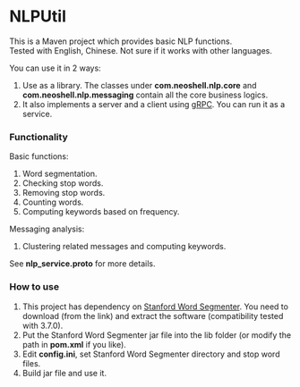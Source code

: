 NLPUtil
===================================

This is a Maven project which provides basic NLP functions.<br>
Tested with English, Chinese. Not sure if it works with other languages.<br>

You can use it in 2 ways:
1. Use as a library. The classes under <b>com.neoshell.nlp.core</b> and <b>com.neoshell.nlp.messaging</b> contain all the core business logics.
2. It also implements a server and a client using [gRPC](https://grpc.io/). You can run it as a service.

### Functionality

Basic functions:
1. Word segmentation.
2. Checking stop words.
3. Removing stop words.
4. Counting words.
5. Computing keywords based on frequency.

Messaging analysis:
1. Clustering related messages and computing keywords.

See <b>nlp_service.proto</b> for more details.

### How to use

1. This project has dependency on [Stanford Word Segmenter](https://nlp.stanford.edu/software/segmenter.shtml). You need to download (from the link) and extract the software (compatibility tested with 3.7.0).
2. Put the Stanford Word Segmenter jar file into the lib folder (or modify the path in <b>pom.xml</b> if you like).
3. Edit <b>config.ini</b>, set Stanford Word Segmenter directory and stop word files.
4. Build jar file and use it.
